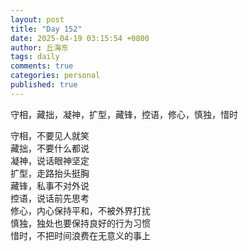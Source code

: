 ```yaml
---
layout: post
title: "Day 152"
date: 2025-04-19 03:15:54 +0800
author: 丘海东 
tags: daily
comments: true
categories: personal
published: true
---
```

守相，藏拙，凝神，扩型，藏锋，控语，修心，慎独，惜时  
<!--more-->
守相，不要见人就笑  
藏拙，不要什么都说  
凝神，说话眼神坚定  
扩型，走路抬头挺胸  
藏锋，私事不对外说  
控语，说话前先思考  
修心，内心保持平和，不被外界打扰  
慎独，独处也要保持良好的行为习惯  
惜时，不把时间浪费在无意义的事上



